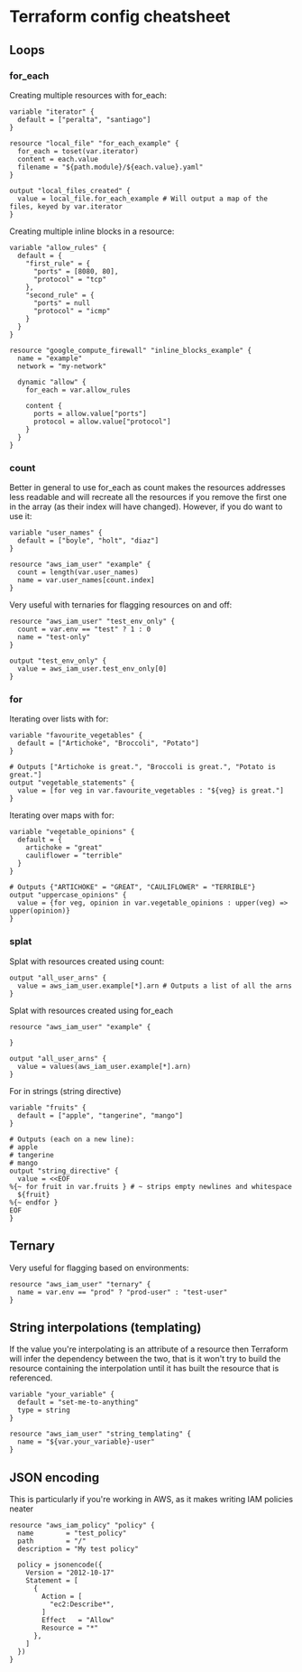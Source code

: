 # Terraform config cheatsheet
## Loops
### for_each
Creating multiple resources with for_each:
```
variable "iterator" {
  default = ["peralta", "santiago"]
}

resource "local_file" "for_each_example" {
  for_each = toset(var.iterator)
  content = each.value
  filename = "${path.module}/${each.value}.yaml"
}

output "local_files_created" {
  value = local_file.for_each_example # Will output a map of the files, keyed by var.iterator
}

```
Creating multiple inline blocks in a resource:
```
variable "allow_rules" {
  default = {
    "first_rule" = {
      "ports" = [8080, 80],
      "protocol" = "tcp"
    },
    "second_rule" = {
      "ports" = null
      "protocol" = "icmp"
    }
  }
}

resource "google_compute_firewall" "inline_blocks_example" {
  name = "example"
  network = "my-network"

  dynamic "allow" {
    for_each = var.allow_rules

    content {
      ports = allow.value["ports"]
      protocol = allow.value["protocol"]
    }
  }
}

```
### count
Better in general to use for_each as count makes the resources addresses less readable and will recreate all the resources if you remove the first one in the array (as their index will have changed). However, if you do want to use it:
```
variable "user_names" {
  default = ["boyle", "holt", "diaz"]
}

resource "aws_iam_user" "example" {
  count = length(var.user_names)
  name = var.user_names[count.index]
}

```
Very useful with ternaries for flagging resources on and off:
```
resource "aws_iam_user" "test_env_only" {
  count = var.env == "test" ? 1 : 0
  name = "test-only"
}

output "test_env_only" {
  value = aws_iam_user.test_env_only[0]
}

```
### for
Iterating over lists with for:
```
variable "favourite_vegetables" {
  default = ["Artichoke", "Broccoli", "Potato"]
}

# Outputs ["Artichoke is great.", "Broccoli is great.", "Potato is great."]
output "vegetable_statements" {
  value = [for veg in var.favourite_vegetables : "${veg} is great."]
}

```
Iterating over maps with for:
```
variable "vegetable_opinions" {
  default = {
    artichoke = "great"
    cauliflower = "terrible"
  }
}

# Outputs {"ARTICHOKE" = "GREAT", "CAULIFLOWER" = "TERRIBLE"}
output "uppercase_opinions" {
  value = {for veg, opinion in var.vegetable_opinions : upper(veg) => upper(opinion)}
}

```
### splat
Splat with resources created using count:
```
output "all_user_arns" {
  value = aws_iam_user.example[*].arn # Outputs a list of all the arns
}

```
Splat with resources created using for_each
```
resource "aws_iam_user" "example" {

}

output "all_user_arns" {
  value = values(aws_iam_user.example[*].arn)
}

```
For in strings (string directive)
```
variable "fruits" {
  default = ["apple", "tangerine", "mango"]
}

# Outputs (each on a new line):
# apple
# tangerine
# mango
output "string_directive" {
  value = <<EOF
%{~ for fruit in var.fruits } # ~ strips empty newlines and whitespace
  ${fruit}
%{~ endfor }
EOF
}

```
## Ternary
Very useful for flagging based on environments:
```
resource "aws_iam_user" "ternary" {
  name = var.env == "prod" ? "prod-user" : "test-user"
}

```
## String interpolations (templating)
If the value you're interpolating is an attribute of a resource then Terraform will infer the dependency between the two, that is it won't try to build the resource containing the interpolation until it has built the resource that is referenced.
```
variable "your_variable" {
  default = "set-me-to-anything"
  type = string
}

resource "aws_iam_user" "string_templating" {
  name = "${var.your_variable}-user"
}

```
## JSON encoding
This is particularly if you're working in AWS, as it makes writing IAM policies neater
```
resource "aws_iam_policy" "policy" {
  name        = "test_policy"
  path        = "/"
  description = "My test policy"

  policy = jsonencode({
    Version = "2012-10-17"
    Statement = [
      {
        Action = [
          "ec2:Describe*",
        ]
        Effect   = "Allow"
        Resource = "*"
      },
    ]
  })
}

```
